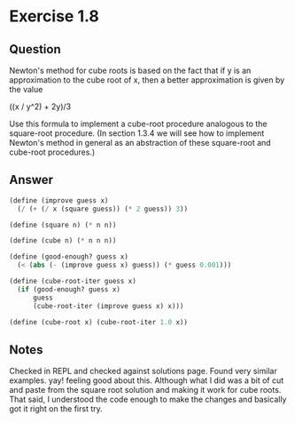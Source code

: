 Exercise 1.8
============

## Question

Newton's method for cube roots is based on the fact that if y is an approximation to the cube root of x, then a better approximation is given by the value

((x / y^2) + 2y)/3

Use this formula to implement a cube-root procedure analogous to the square-root procedure. (In section 1.3.4 we will see how to implement Newton's method in general as an abstraction of these square-root and cube-root procedures.)


## Answer

```scheme
(define (improve guess x)
  (/ (+ (/ x (square guess)) (* 2 guess)) 3))

(define (square n) (* n n))

(define (cube n) (* n n n))

(define (good-enough? guess x)
  (< (abs (- (improve guess x) guess)) (* guess 0.001)))

(define (cube-root-iter guess x)
  (if (good-enough? guess x)
      guess
      (cube-root-iter (improve guess x) x)))

(define (cube-root x) (cube-root-iter 1.0 x))
```


## Notes

Checked in REPL and checked against solutions page. Found very similar examples. yay! feeling good about this. Although what I did was a bit of cut and paste from the square root solution and making it work for cube roots. That said, I understood the code enough to make the changes and basically got it right on the first try.
